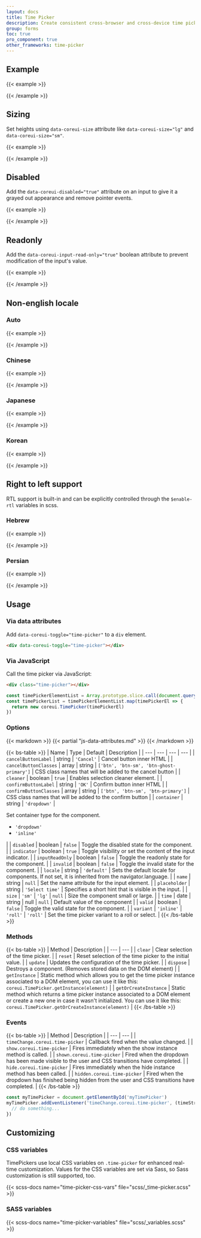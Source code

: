 ```yaml
---
layout: docs
title: Time Picker
description: Create consistent cross-browser and cross-device time picker.
group: forms
toc: true
pro_component: true
other_frameworks: time-picker
---
```


## Example

{{< example >}}
<div class="row">
  <div class="col-lg-4">
    <div class="time-picker" data-coreui-locale="en-US" data-coreui-toggle="time-picker" id="timePicker1"></div>
  </div>
  <div class="col-lg-4">
    <div class="time-picker" data-coreui-locale="en-US" data-coreui-time="02:17:35 PM" data-coreui-toggle="time-picker" id="timePicker2"></div>
  </div>
</div>
{{< /example >}}

## Sizing

Set heights using `data-coreui-size` attribute like `data-coreui-size="lg"` and `data-coreui-size="sm"`.

{{< example >}}
<div class="row mb-4">
  <div class="col-lg-5">
    <div class="time-picker" data-coreui-locale="en-US" data-coreui-size="lg" data-coreui-toggle="time-picker"></div>
  </div>
</div>
<div class="row">
  <div class="col-lg-4">
    <div class="time-picker" data-coreui-locale="en-US" data-coreui-size="sm" data-coreui-toggle="time-picker"></div>
  </div>
</div>
{{< /example >}}

## Disabled

Add the `data-coreui-disabled="true"` attribute on an input to give it a grayed out appearance and remove pointer events.

{{< example >}}
<div class="row">
  <div class="col-lg-4">
    <div class="time-picker" data-coreui-disabled="true" data-coreui-locale="en-US" data-coreui-toggle="time-picker"></div>
  </div>
</div>
{{< /example >}}

## Readonly

Add the `data-coreui-input-read-only="true"` boolean attribute to prevent modification of the input's value.

{{< example >}}
<div class="row">
  <div class="col-lg-4">
    <div class="time-picker" data-coreui-input-read-only="true" data-coreui-locale="en-US" data-coreui-toggle="time-picker"></div>
  </div>
</div>
{{< /example >}}

## Non-english locale

### Auto

{{< example >}}
<div class="row">
  <div class="col-lg-4">
    <div data-coreui-toggle="time-picker"></div>
  </div>
</div>
{{< /example >}}

### Chinese

{{< example >}}
<div class="row">
  <div class="col-lg-4">
    <div class="time-picker" data-coreui-locale="zh-CN" data-coreui-placeholder="入住日期" data-coreui-toggle="time-picker"></div>
  </div>
</div>
{{< /example >}}

### Japanese

{{< example >}}
<div class="row">
  <div class="col-lg-4">
    <div class="time-picker" data-coreui-locale="ja" data-coreui-placeholder="日付を選択" data-coreui-toggle="time-picker"></div>
  </div>
</div>
{{< /example >}}

### Korean

{{< example >}}
<div class="row">
  <div class="col-lg-4">
    <div class="time-picker" data-coreui-locale="ko" data-coreui-placeholder="날짜 선택" data-coreui-toggle="time-picker"></div>
  </div>
</div>
{{< /example >}}

## Right to left support

RTL support is built-in and can be explicitly controlled through the `$enable-rtl` variables in scss.

### Hebrew

{{< example >}}
<div class="row">
  <div class="col-lg-4">
    <div class="time-picker" data-coreui-locale="he-IL" data-coreui-placeholder="בחר תאריך" data-coreui-toggle="time-picker" dir="rtl"></div>
  </div>
</div>
{{< /example >}}

### Persian

{{< example >}}
<div class="row">
  <div class="col-lg-4">
    <div class="time-picker" data-coreui-locale="fa-IR" data-coreui-placeholder="تاریخ شروع" data-coreui-toggle="time-picker" dir="rtl"></div>
  </div>
</div>
{{< /example >}}

## Usage

### Via data attributes

Add `data-coreui-toggle="time-picker"` to a `div` element.

```html
<div data-coreui-toggle="time-picker"></div>
```

### Via JavaScript

Call the time picker via JavaScript:

```html
<div class="time-picker"></div>
```

```js
const timePickerElementList = Array.prototype.slice.call(document.querySelectorAll('.time-picker'))
const timePickerList = timePickerElementList.map(timePickerEl => {
  return new coreui.TimePicker(timePickerEl)
})
```

### Options

{{< markdown >}}
{{< partial "js-data-attributes.md" >}}
{{< /markdown >}}

{{< bs-table >}}
| Name | Type | Default | Description |
| --- | --- | --- | --- |
| `cancelButtonLabel` | string | `'Cancel'` | Cancel button inner HTML |
| `cancelButtonClasses` | array \| string | `['btn', 'btn-sm', 'btn-ghost-primary']` | CSS class names that will be added to the cancel button |
| `cleaner` | boolean | `true` | Enables selection cleaner element. |
| `confirmButtonLabel` | string | `'OK'` | Confirm button inner HTML |
| `confirmButtonClasses` | array \| string | `['btn', 'btn-sm', 'btn-primary']` | CSS class names that will be added to the confirm button |
| `container` | string | `'dropdown'` | <p>Set container type for the component.</p><ul><li>`'dropdown'`</li><li>`'inline'`</li></ul>|
| `disabled` | boolean | `false` | Toggle the disabled state for the component. |
| `indicator` | boolean | `true` | Toggle visibility or set the content of the input indicator. |
| `inputReadOnly` | boolean | `false` | Toggle the readonly state for the component. |
| `invalid` | boolean | `false` | Toggle the invalid state for the component. |
| `locale` | string | `'default'` | Sets the default locale for components. If not set, it is inherited from the navigator.language. |
| `name` | string | `null` | Set the name attribute for the input element. |
| `placeholder` | string | `'Select time'` | Specifies a short hint that is visible in the input. |
| `size` | `'sm'` \| `'lg'` | `null` | Size the component small or large. |
| `time` | date \| string \| null | `null` | Default value of the component |
| `valid` | boolean | `false` | Toggle the valid state for the component. |
| `variant` | `'inline'` \| `'roll'` | `'roll'` | Set the time picker variant to a roll or select. |
{{< /bs-table >}}
### Methods

{{< bs-table >}}
| Method | Description |
| --- | --- |
| `clear` | Clear selection of the time picker. |
| `reset` | Reset selection of the time picker to the initial value. |
| `update` | Updates the configuration of the time picker. |
| `dispose` | Destroys a component. (Removes stored data on the DOM element) |
| `getInstance` | Static method which allows you to get the time picker instance associated to a DOM element, you can use it like this: `coreui.TimePicker.getInstance(element)` |
| `getOrCreateInstance` | Static method which returns a time picker instance associated to a DOM element or create a new one in case it wasn't initialized.  You can use it like this: `coreui.TimePicker.getOrCreateInstance(element)` |
{{< /bs-table >}}

### Events

{{< bs-table >}}
| Method | Description |
| --- | --- |
| `timeChange.coreui.time-picker` | Callback fired when the value changed. |
| `show.coreui.time-picker` | Fires immediately when the show instance method is called. |
| `shown.coreui.time-picker` | Fired when the dropdown has been made visible to the user and CSS transitions have completed. |
| `hide.coreui.time-picker` | Fires immediately when the hide instance method has been called. |
| `hidden.coreui.time-picker` | Fired when the dropdown has finished being hidden from the user and CSS transitions have completed. |
{{< /bs-table >}}

```js
const myTimePicker = document.getElementById('myTimePicker')
myTimePicker.addEventListener('timeChange.coreui.time-picker', (timeString, localeTimeString, date) => {
  // do something...
})
```

## Customizing

### CSS variables

TimePickers use local CSS variables on `.time-picker` for enhanced real-time customization. Values for the CSS variables are set via Sass, so Sass customization is still supported, too.

{{< scss-docs name="time-picker-css-vars" file="scss/_time-picker.scss" >}}

### SASS variables

{{< scss-docs name="time-picker-variables" file="scss/_variables.scss" >}}
